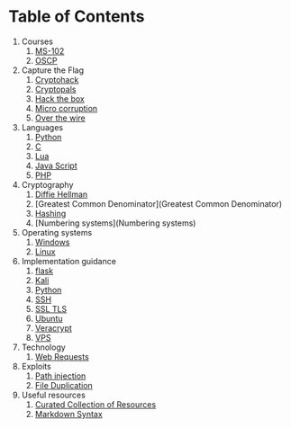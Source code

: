 # Table of Contents

1.  Courses
	1. [MS-102](MS%20102%20Certification%20Overview.md)
	2. [OSCP](OSCP%20Certification%20Overview.md)
2. Capture the Flag
	1. [Cryptohack](Cryptohack.md)
	2. [Cryptopals](Cryptopals.md)
	3. [Hack the box](Hack%20%20the%20Box)
	4. [Micro corruption](Micro%20Corruption)
	5. [Over the wire](Over%20the%20Wire)
3. Languages
	1. [Python](Python.md)
	2. [C]()
	3. [Lua]()
	4. [Java Script]()
	5. [PHP]()
4. Cryptography
	1. [Diffie Hellman](Diffie%20Hellman)
	2. [Greatest Common Denominator](Greatest Common Denominator)
	3. [Hashing](Hashing.md)
	4. [Numbering systems](Numbering systems)
5. Operating systems
	1. [Windows](Windows)
	2. [Linux](Linux)
6. Implementation guidance
	1. [flask](Notes/Languages/Python/flask.md)
	2. [Kali](Kali.md)
	3. [Python](Python.md)
	4. [SSH](Notes/Implementation%20Guidance/SSH.md)
	5. [SSL TLS](SSL%20TLS.md)
	6. [Ubuntu](Ubuntu.md)
	7. [Veracrypt](Notes/Implementation%20Guidance/Veracrypt.md)
	8. [VPS](VPS.md)
7. Technology
	1. [Web Requests](Web%20Requests)
8. Exploits
	1. [Path injection](Path%20Injection)
	2. [File Duplication](File%20Duplication)
9. Useful resources
	1. [Curated Collection of Resources](Curated%20Collection%20of%20Resources)
	2. [Markdown Syntax](Markdown%20Syntax)

